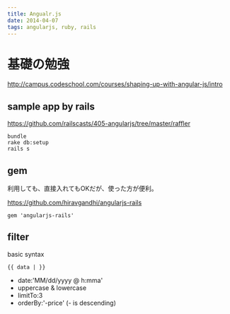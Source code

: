 ```yaml
---
title: Angualr.js
date: 2014-04-07
tags: angularjs, ruby, rails
---
```



# 基礎の勉強

<http://campus.codeschool.com/courses/shaping-up-with-angular-js/intro>


## sample app by rails

<https://github.com/railscasts/405-angularjs/tree/master/raffler>


```
bundle
rake db:setup
rails s
```

## gem
利用しても、直接入れてもOKだが、使った方が便利。

<https://github.com/hiravgandhi/angularjs-rails>

`gem 'angularjs-rails'`


## filter

basic syntax

`{{ data | }}`

* date:'MM/dd/yyyy @ h:mma'
* uppercase & lowercase
* limitTo:3
* orderBy:'-price' (- is descending)
